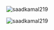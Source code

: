 <p><img align="center" src="https://github-readme-stats.vercel.app/api/top-langs?username=saadkamal219&show_icons=true&locale=en&layout=compact" alt="saadkamal219" /></p>

<p><img align="center" src="https://github-readme-streak-stats.herokuapp.com/?user=saadkamal219&" alt="saadkamal219" /></p>

